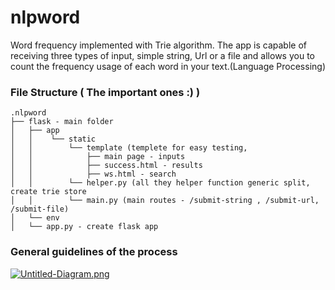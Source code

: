 # nlpword

Word frequency implemented with Trie algorithm.
The app is capable of receiving three types of input, simple string, Url or a file 
and allows you to count the frequency usage of each word in your text.(Language Processing)

### File Structure ( The important ones :) )
```
.nlpword
├── flask - main folder
│   ├── app
│   │    └── static
│   │        └── template (templete for easy testing, 
│   │            ├── main page - inputs
│   │            ├── success.html - results
│   │            ├── ws.html - search
│   │        └── helper.py (all they helper function generic split, create trie store
│   │        └── main.py (main routes - /submit-string , /submit-url, /submit-file)
│   └── env
│   └── app.py - create flask app
```

### General guidelines of the process 
[![Untitled-Diagram.png](https://i.postimg.cc/Y9BgD0km/Untitled-Diagram.png)](https://postimg.cc/4KwmmJYJ)
